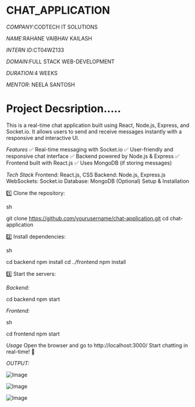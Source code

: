 # CHAT_APPLICATION

*COMPANY*:CODTECH IT SOLUTIONS

*NAME*:RAHANE VAIBHAV KAILASH

*INTERN ID*:CT04WZ133

*DOMAIN*:FULL STACK WEB-DEVELOPMENT

*DURATION*:4 WEEKS

*MENTOR*: NEELA SANTOSH

# Project Decsription.....

This is a real-time chat application built using React, Node.js, Express, and Socket.io. It allows users to send and receive messages instantly with a responsive and interactive UI.

*Features*
✅ Real-time messaging with Socket.io
✅ User-friendly and responsive chat interface
✅ Backend powered by Node.js & Express
✅ Frontend built with React.js
✅ Uses MongoDB (if storing messages)

*Tech Stack*
Frontend: React.js, CSS
Backend: Node.js, Express.js
WebSockets: Socket.io
Database: MongoDB (Optional)
Setup & Installation

1️⃣ Clone the repository:

sh

git clone https://github.com/yourusername/chat-application.git
cd chat-application

2️⃣ Install dependencies:

sh

cd backend
npm install
cd ../frontend
npm install

3️⃣ Start the servers:

*Backend:*

cd backend
npm start

*Frontend:*

sh

cd frontend
npm start

*Usage*
Open the browser and go to http://localhost:3000/
Start chatting in real-time! 🎉



*OUTPUT:*

![Image](https://github.com/user-attachments/assets/90a3d569-7bb1-47aa-ade2-228cc952bea8)

![Image](https://github.com/user-attachments/assets/7f637a3b-3500-4935-98e5-1d0d5b92ae9e)

![Image](https://github.com/user-attachments/assets/912c5a63-d5ff-47e6-851f-5bb70ff2e486)
